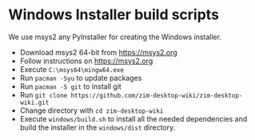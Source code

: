 # Windows Installer build scripts

We use msys2 any PyInstaller for creating the Windows installer.

- Download msys2 64-bit from https://msys2.org
- Follow instructions on https://msys2.org
- Execute `C:\msys64\mingw64.exe`
- Run `pacman -Syu` to update packages
- Run `pacman -S git` to install git
- Run `git clone https://github.com/zim-desktop-wiki/zim-desktop-wiki.git`
- Change directory with `cd zim-desktop-wiki`
- Execute `windows/build.sh` to install all the needed dependencies and build the installer in the `windows/dist` directory.
